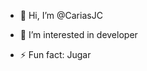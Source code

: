 - 👋 Hi, I’m @CariasJC
- 👀 I’m interested in developer

- ⚡ Fun fact: Jugar

<!---
CariasJC/CariasJC is a ✨ special ✨ repository because its `README.md` (this file) appears on your GitHub profile.
You can click the Preview link to take a look at your changes.
--->
